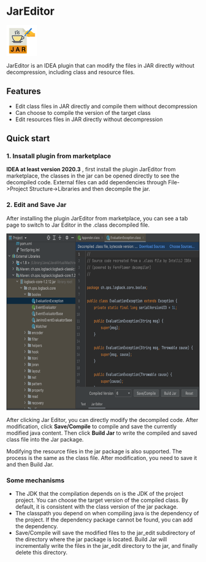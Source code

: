 # JarEditor

<img src="./img/logo.png" width="80" height="80" />

JarEditor is an IDEA plugin that can modify the files in JAR directly without decompression, including class and resource files.

## Features
- Edit class files in JAR directly and compile them without decompression
- Can choose to compile the version of the target class
- Edit resources files in JAR directly without decompression

## Quick start

### 1. Insatall plugin from marketplace
**IDEA at least version 2020.3** , first install the plugin JarEditor from marketplace, the classes in the jar can be opened directly to see the decompiled code. External files can add dependencies through File->Project Structure->Libraries and then decompile the jar.

### 2. Edit and Save Jar
After installing the plugin JarEditor from marketplace, you can see a tab page to switch to Jar Editor in the .class decompiled file.

<img src="./img/JarEditor_whole.png" width="720" height="460" />

After clicking Jar Editor, you can directly modify the decompiled code. After modification, click **Save/Compile** to compile and save the currently modified java content. Then click **Build Jar** to write the compiled and saved class file into the Jar package.

Modifying the resource files in the jar package is also supported. The process is the same as the class file. After modification, you need to save it and then Build Jar.

### Some mechanisms
- The JDK that the compilation depends on is the JDK of the project project. You can choose the target version of the compiled class. By default, it is consistent with the class version of the jar package.
- The classpath you depend on when compiling java is the dependency of the project. If the dependency package cannot be found, you can add the dependency.
- Save/Compile will save the modified files to the jar_edit subdirectory of the directory where the jar package is located. Build Jar will incrementally write the files in the jar_edit directory to the jar, and finally delete this directory.


